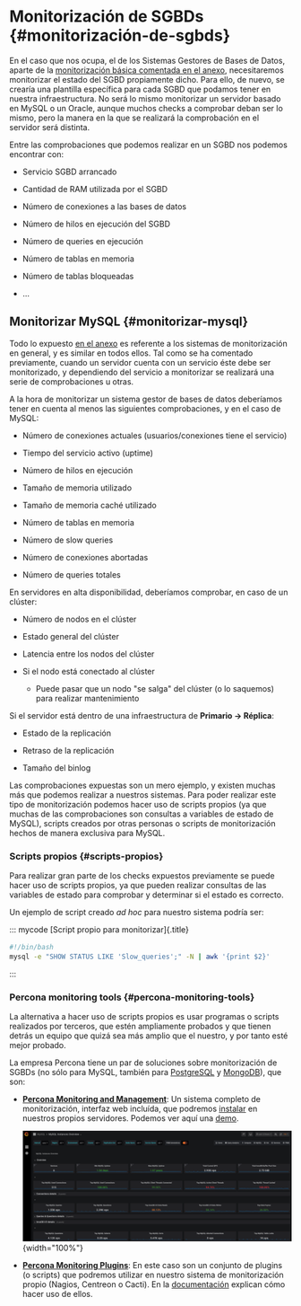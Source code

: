 
# Monitorización de SGBDs {#monitorización-de-sgbds}

En el caso que nos ocupa, el de los Sistemas Gestores de Bases de Datos, aparte de la [monitorización básica comentada en el anexo](#sistemas_de_monitorizacion), necesitaremos monitorizar el estado del SGBD propiamente dicho. Para ello, de nuevo, se crearía una plantilla específica para cada SGBD que podamos tener en nuestra infraestructura. No será lo mismo monitorizar un servidor basado en MySQL o un Oracle, aunque muchos checks a comprobar deban ser lo mismo, pero la manera en la que se realizará la comprobación en el servidor será distinta.

Entre las comprobaciones que podemos realizar en un SGBD nos podemos encontrar con:

-   Servicio SGBD arrancado

-   Cantidad de RAM utilizada por el SGBD

-   Número de conexiones a las bases de datos

-   Número de hilos en ejecución del SGBD

-   Número de queries en ejecución

-   Número de tablas en memoria

-   Número de tablas bloqueadas

-   ...



## Monitorizar MySQL {#monitorizar-mysql}

Todo lo expuesto [en el anexo](#sistemas_de_monitorizacion) es referente a los sistemas de monitorización en general, y es similar en todos ellos. Tal como se ha comentado previamente, cuando un servidor cuenta con un servicio éste debe ser monitorizado, y dependiendo del servicio a monitorizar se realizará una serie de comprobaciones u otras.

A la hora de monitorizar un sistema gestor de bases de datos deberíamos tener en cuenta al menos las siguientes comprobaciones, y en el caso de MySQL:

-   Número de conexiones actuales (usuarios/conexiones tiene el servicio)

-   Tiempo del servicio activo (uptime)

-   Número de hilos en ejecución

-   Tamaño de memoria utilizado

-   Tamaño de memoria caché utilizado

-   Número de tablas en memoria

-   Número de slow queries

-   Número de conexiones abortadas

-   Número de queries totales

En servidores en alta disponibilidad, deberíamos comprobar, en caso de un clúster:

-   Número de nodos en el clúster

-   Estado general del clúster

-   Latencia entre los nodos del clúster

-   Si el nodo está conectado al clúster

    -   Puede pasar que un nodo "se salga" del clúster (o lo saquemos) para realizar mantenimiento

Si el servidor está dentro de una infraestructura de **Primario → Réplica**:

-   Estado de la replicación

-   Retraso de la replicación

-   Tamaño del binlog

Las comprobaciones expuestas son un mero ejemplo, y existen muchas más que podemos realizar a nuestros sistemas. Para poder realizar este tipo de monitorización podemos hacer uso de scripts propios (ya que muchas de las comprobaciones son consultas a variables de estado de MySQL), scripts creados por otras personas o scripts de monitorización hechos de manera exclusiva para MySQL.



### Scripts propios {#scripts-propios}

Para realizar gran parte de los checks expuestos previamente se puede hacer uso de scripts propios, ya que pueden realizar consultas de las variables de estado para comprobar y determinar si el estado es correcto.

Un ejemplo de script creado *ad hoc* para nuestro sistema podría ser:

::: mycode
[Script propio para monitorizar]{.title}

``` bash
#!/bin/bash
mysql -e "SHOW STATUS LIKE 'Slow_queries';" -N | awk '{print $2}'
```
:::


### Percona monitoring tools {#percona-monitoring-tools}

La alternativa a hacer uso de scripts propios es usar programas o scripts realizados por terceros, que estén ampliamente probados y que tienen detrás un equipo que quizá sea más amplio que el nuestro, y por tanto esté mejor probado.

La empresa Percona tiene un par de soluciones sobre monitorización de SGBDs (no sólo para MySQL, también para [PostgreSQL](https://www.postgresql.org/) y [MongoDB](https://www.mongodb.com/)), que son:

-   [**Percona Monitoring and Management**](https://www.percona.com/software/database-tools/percona-monitoring-and-management): Un sistema completo de monitorización, interfaz web incluída, que podremos [instalar](https://www.percona.com/software/pmm/quickstart) en nuestros propios servidores. Podemos ver aquí una [demo](https://pmmdemo.percona.com/graph/).

    ![](img/sgbd/percona_tools.png){width="100%"}

-   [**Percona Monitoring Plugins**](https://www.percona.com/software/database-tools/percona-monitoring-plugins): En este caso son un conjunto de plugins (o scripts) que podremos utilizar en nuestro sistema de monitorización propio (Nagios, Centreon o Cacti). En la [documentación](https://www.percona.com/doc/percona-monitoring-plugins/LATEST/index.html) explican cómo hacer uso de ellos.

